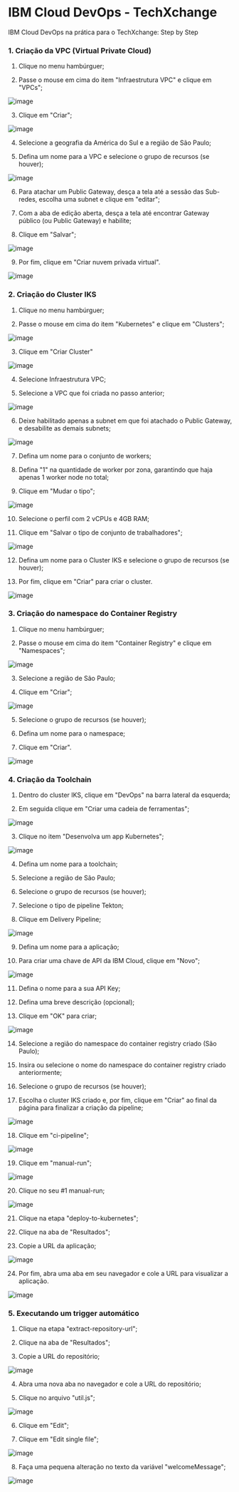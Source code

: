# IBM Cloud DevOps - TechXchange
IBM Cloud DevOps na prática para o TechXchange: Step by Step

### 1. Criação da VPC (Virtual Private Cloud)
1. Clique no menu hambúrguer;

2. Passe o mouse em cima do item "Infraestrutura VPC" e clique em "VPCs";

![image](https://github.com/mguedes352/ibmcloud-devops-techxchange/assets/79527238/bb935046-7d66-4df5-a273-777fdfb24fdb)

3. Clique em "Criar";

![image](https://github.com/mguedes352/ibmcloud-devops-techxchange/assets/79527238/e5d4467e-cc8d-4515-a43a-bd829f5960e5)

4. Selecione a geografia da América do Sul e a região de São Paulo;

5. Defina um nome para a VPC e selecione o grupo de recursos (se houver);

![image](https://github.com/mguedes352/ibmcloud-devops-techxchange/assets/79527238/950548b7-fcc8-447d-9af4-6a0d9aa3ab55)

6. Para atachar um Public Gateway, desça a tela até a sessão das Sub-redes, escolha uma subnet e clique em "editar";
   
7. Com a aba de edição aberta, desça a tela até encontrar Gateway público (ou Public Gateway) e habilite;

8. Clique em "Salvar";

![image](https://github.com/mguedes352/ibmcloud-devops-techxchange/assets/79527238/6cb90a5c-91ab-4d88-8f92-d7b4a60ae9ea)

9. Por fim, clique em "Criar nuvem privada virtual".

![image](https://github.com/mguedes352/ibmcloud-devops-techxchange/assets/79527238/6582f46d-8e83-42ab-95d0-028bdaaa5178)


### 2. Criação do Cluster IKS
1. Clique no menu hambúrguer;
   
2. Passe o mouse em cima do item "Kubernetes" e clique em "Clusters";

![image](https://github.com/mguedes352/ibmcloud-devops-techxchange/assets/79527238/29f9cf02-0366-4e9f-baba-96860fc29678)

3. Clique em "Criar Cluster"

![image](https://github.com/mguedes352/ibmcloud-devops-techxchange/assets/79527238/a47e826f-f6b3-401b-b4a2-7572014eb385)

4. Selecione Infraestrutura VPC;
   
5. Selecione a VPC que foi criada no passo anterior;

![image](https://github.com/mguedes352/ibmcloud-devops-techxchange/assets/79527238/f72db2c7-3ef2-44c0-abd8-9979649f7f2b)

6. Deixe habilitado apenas a subnet em que foi atachado o Public Gateway, e desabilite as demais subnets;

![image](https://github.com/mguedes352/ibmcloud-devops-techxchange/assets/79527238/ca75bec2-c7d1-4707-982b-e6e3a3b2dfb5)

7. Defina um nome para o conjunto de workers;
   
8. Defina "1" na quantidade de worker por zona, garantindo que haja apenas 1 worker node no total;
   
9. Clique em "Mudar o tipo";

![image](https://github.com/mguedes352/ibmcloud-devops-techxchange/assets/79527238/a34ca60f-71db-4353-9a2f-7879e31cda71)

10. Selecione o perfil com 2 vCPUs e 4GB RAM;

11. Clique em "Salvar o tipo de conjunto de trabalhadores";

![image](https://github.com/mguedes352/ibmcloud-devops-techxchange/assets/79527238/69b1c6ae-dda1-47af-bd81-59afebb29865)

12. Defina um nome para o Cluster IKS e selecione o grupo de recursos (se houver);

13. Por fim, clique em "Criar" para criar o cluster.

![image](https://github.com/mguedes352/ibmcloud-devops-techxchange/assets/79527238/34e8775d-02af-4583-a5c6-1e14a69dec41)

### 3. Criação do namespace do Container Registry
1. Clique no menu hambúrguer;
   
2. Passe o mouse em cima do item "Container Registry" e clique em "Namespaces";

![image](https://github.com/mguedes352/ibmcloud-devops-techxchange/assets/79527238/7b019bd6-e6b7-4b85-8a48-d1e0eda0fdde)

3. Selecione a região de São Paulo;
   
4. Clique em "Criar";

![image](https://github.com/mguedes352/ibmcloud-devops-techxchange/assets/79527238/bcd17861-2272-4392-a469-e9bdf62a1146)

5. Selecione o grupo de recursos (se houver);

6. Defina um nome para o namespace;

7. Clique em "Criar".

![image](https://github.com/mguedes352/ibmcloud-devops-techxchange/assets/79527238/ff722a96-9d74-4a3f-877a-bacca73a2444)

### 4. Criação da Toolchain
1. Dentro do cluster IKS, clique em "DevOps" na barra lateral da esquerda;

2. Em seguida clique em "Criar uma cadeia de ferramentas";

![image](https://github.com/mguedes352/ibmcloud-devops-techxchange/assets/79527238/92036686-392a-4a93-a273-ef1659218ac6)

3. Clique no item "Desenvolva um app Kubernetes";

![image](https://github.com/mguedes352/ibmcloud-devops-techxchange/assets/79527238/3b6d751e-28fa-4409-ad4a-1ff11b2e0c27)

4. Defina um nome para a toolchain;

5. Selecione a região de São Paulo;

6. Selecione o grupo de recursos (se houver);

7. Selecione o tipo de pipeline Tekton;

8. Clique em Delivery Pipeline;

![image](https://github.com/mguedes352/ibmcloud-devops-techxchange/assets/79527238/e227b983-5ae1-437f-a907-2866f3df3591)

9. Defina um nome para a aplicação;

10. Para criar uma chave de API da IBM Cloud, clique em "Novo";

![image](https://github.com/mguedes352/ibmcloud-devops-techxchange/assets/79527238/cdf0147c-d03f-432f-b66a-924e2b229f82)

11. Defina o nome para a sua API Key;

12. Defina uma breve descrição (opcional);

13. Clique em "OK" para criar;

![image](https://github.com/mguedes352/ibmcloud-devops-techxchange/assets/79527238/15543763-2665-4f2f-8cef-a7cb5e6e9c2b)

14. Selecione a região do namespace do container registry criado (São Paulo);

15. Insira ou selecione o nome do namespace do container registry criado anteriormente;

16. Selecione o grupo de recursos (se houver);

17. Escolha o cluster IKS criado e, por fim, clique em "Criar" ao final da página para finalizar a criação da pipeline;

![image](https://github.com/mguedes352/ibmcloud-devops-techxchange/assets/79527238/68a2fbdf-88b7-4b60-82c2-f0d5921e41ed)

18. Clique em "ci-pipeline";

![image](https://github.com/mguedes352/ibmcloud-devops-techxchange/assets/79527238/c26b9cbc-ab83-419d-9ac1-8670aa4ed4c2)

19. Clique em "manual-run";

![image](https://github.com/mguedes352/ibmcloud-devops-techxchange/assets/79527238/233ff820-4c4e-4fdd-820d-aa9b570a3142)

20. Clique no seu #1 manual-run;

![image](https://github.com/mguedes352/ibmcloud-devops-techxchange/assets/79527238/f0d4782e-c7cd-4110-ab9d-7783ab58f168)

21. Clique na etapa "deploy-to-kubernetes";

22. Clique na aba de "Resultados";

23. Copie a URL da aplicação;

![image](https://github.com/mguedes352/ibmcloud-devops-techxchange/assets/79527238/ce3025b8-9039-4f4b-836a-09de826a7809)

24. Por fim, abra uma aba em seu navegador e cole a URL para visualizar a aplicação.

![image](https://github.com/mguedes352/ibmcloud-devops-techxchange/assets/79527238/3baf360a-3f64-4c47-8a28-ed95c8b98d3f)

### 5. Executando um trigger automático
1. Clique na etapa "extract-repository-url";

2. Clique na aba de "Resultados";

3. Copie a URL do repositório;

![image](https://github.com/mguedes352/ibmcloud-devops-techxchange/assets/79527238/9519287c-6b1f-40f1-b699-fe8b7c5974e9)

4. Abra uma nova aba no navegador e cole a URL do repositório;

5. Clique no arquivo "util.js";

![image](https://github.com/mguedes352/ibmcloud-devops-techxchange/assets/79527238/183d1323-729d-4363-8faa-0fcbc41bddef)

6. Clique em "Edit";

7. Clique em "Edit single file";

![image](https://github.com/mguedes352/ibmcloud-devops-techxchange/assets/79527238/73ed5c21-d5ed-40af-8f07-967ff0387863)

8. Faça uma pequena alteração no texto da variável "welcomeMessage";

![image](https://github.com/mguedes352/ibmcloud-devops-techxchange/assets/79527238/31e89e9b-7c66-41e5-a7e3-0091ce4a71ec)


